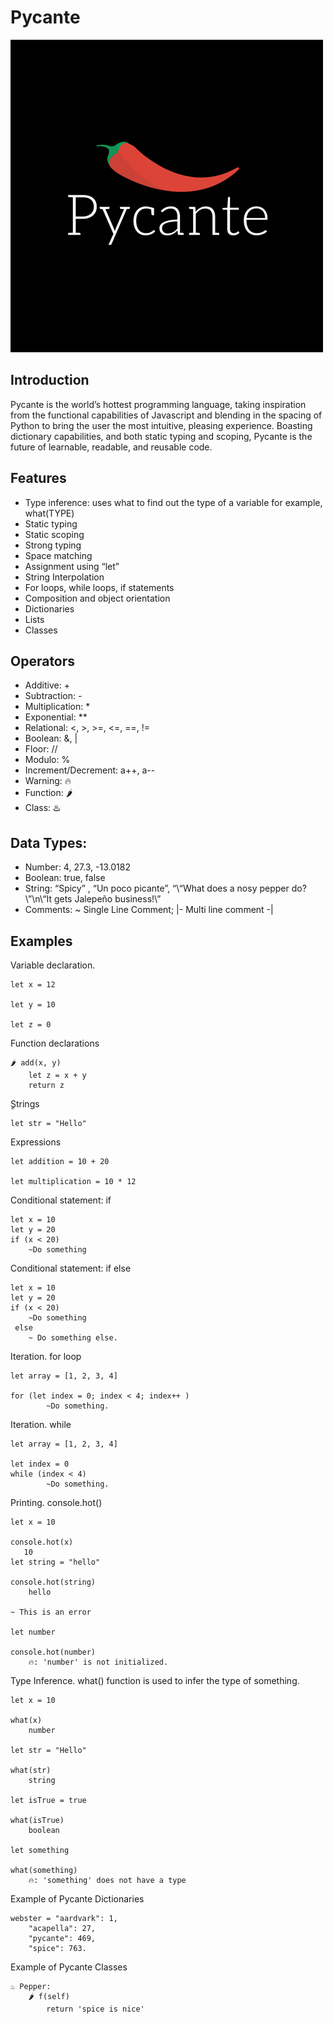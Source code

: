 # Pycante
![Main Menu](logo.png)

## Introduction
Pycante is the world’s hottest programming language, taking inspiration from the functional capabilities of Javascript and blending in the spacing of Python to bring the user the most intuitive, pleasing experience. Boasting dictionary capabilities, and both static typing and scoping, Pycante is the future of learnable, readable, and reusable code.

## Features
* Type inference: uses what to find out the type of a variable for example, what(TYPE)
* Static typing
* Static scoping
* Strong typing
* Space matching
* Assignment using “let”
* String Interpolation
* For loops, while loops, if statements
* Composition and object orientation
* Dictionaries
* Lists
* Classes

## Operators
* Additive: +
* Subtraction: -
* Multiplication: *
* Exponential: **
* Relational: <, >, >=, <=, ==, !=
* Boolean: &, |
* Floor: //
* Modulo: %
* Increment/Decrement: a++, a--
* Warning: 🔥
* Function: 🌶️
* Class: ♨️

## Data Types:
* Number: 4, 27.3, -13.0182
* Boolean: true, false
* String: “Spicy” , “Un poco picante”, “\“What does a nosy pepper do?\”\n\“It gets Jalepeño business!\”
* Comments: ~ Single Line Comment; |- Multi line comment -|

## Examples
Variable declaration.

```
let x = 12

let y = 10

let z = 0
```


Function declarations

```
🌶️ add(x, y)
    let z = x + y
    return z
```

ٍStrings

```
let str = "Hello"
```


Expressions

```
let addition = 10 + 20

let multiplication = 10 * 12

```

Conditional statement: if

```
let x = 10
let y = 20
if (x < 20)
    ~Do something

```

Conditional statement: if else

```
let x = 10
let y = 20
if (x < 20)
    ~Do something
 else
    ~ Do something else.

```

Iteration. for loop


```
let array = [1, 2, 3, 4]

for (let index = 0; index < 4; index++ )
        ~Do something.
```


Iteration. while


```
let array = [1, 2, 3, 4]

let index = 0
while (index < 4)
        ~Do something.
```

Printing. console.hot()

```
let x = 10

console.hot(x)
   10
let string = "hello"

console.hot(string)
    hello

~ This is an error

let number

console.hot(number)
    🔥: 'number' is not initialized.  

```

Type Inference. what() function is used to infer the type of something.

```
let x = 10

what(x)
    number

let str = "Hello"

what(str)
    string

let isTrue = true

what(isTrue)
    boolean

let something

what(something)
    🔥: 'something' does not have a type
```

Example of Pycante Dictionaries

```
webster = "aardvark": 1,
    "acapella": 27,
    "pycante": 469,
    "spice": 763.
```

Example of Pycante Classes

```
♨️ Pepper:
    🌶️ f(self)
        return 'spice is nice'
```
